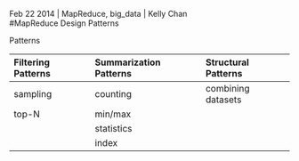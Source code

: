 Feb 22 2014 | MapReduce, big_data | Kelly Chan  
#MapReduce Design Patterns

Patterns  

| Filtering Patterns | Summarization Patterns | Structural Patterns |
|:-------------------|:-----------------------|:--------------------|
| sampling           | counting               | combining datasets  |
| top-N              | min/max                |                     |
|                    | statistics             |                     |
|                    | index                  |                     |
